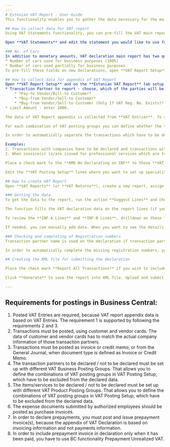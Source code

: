 ```yaml
---
---
# Estonian VAT Report - User Guide
This functionality enables you to gather the data necessary for the main VAT declaration (Form KMD) and declaration’s appendix (Form KMD INF) and submit the data in XML file format.

## How to collect data for VAT report
Using VAT Statements functionality, you can pre-fill the VAT main report based on your VAT Statement. You have to define relations between VAT Statement and VAT Report fields.

Open **VAT Statements** and edit the statement you would like to use for reporting. You can choose for every line of the VAT Statement whether to export the line’s result to the VAT Report. In order to do so, enter the according VAT main declaration line number to the field **Box No**. If you leave the field or line you will see declaration line description in **Box Description**. A tip: clicking on the **Box Description** field will show all the declaration Form KMD lines you could use.

### No. of Cars
In addition to monetary amounts, VAT declaration main report has two quantity type of fields:
* Number of cars used for business purposes (100%)
* Number of cars used partially for business purposes
To pre-fill these fields on new declarations, open **VAT Report Setup** and setup these figures on the **Estonian VAT Report** tab.

## How to collect data for appendix of VAT Report
Open **VAT Report Setup** and on the **Estonian VAT Report** tab setup the following fields:
* Transaction Partner to report - choose, which of the parties will be used on declaration:
    * *Pay-to Vendor/Bill-to Customer*
    * *Buy-from Vendor/Sell-to Customer*
    * *Buy-from Vendor/Sell-to Customer (Only If VAT Reg. No. Exists)* – with this option Buy-from/Sell-to is used if **VAT Reg. No.** exist for them, otherwise Pay-to/Bill-to will be used.
* Limit Amount - enter 1000.

The data of VAT Report appendix is collected from **VAT Entries**. To set up the necessary conditions to collect the correct data, open **VAT Posting Setup**.

For each combination of VAT posting groups you can define whether the transaction posted with that combination has to be reported or not, and set up the necessary specialities.

In order to automatically separate the transactions which have to be declared and which not, the transactions have to be posted with different VAT posting groups. The transactions to be described as exceptions, have to be posted with separate VAT posting groups as well.

Examples:
1. Transactions with companies have to be declared and transactions with private persons do not have to be declared.  Therefore, the customers and vendors who are private persons, should be posted with separate **VAT Business Posting Group** (e.g. *PRIVATE*)
2. When invoice(s) is/are issued for professional services which are treated as confidential by the laws, those transactions do not have to be declared and the sale of those services should be posted with separate **VAT Product Posting Group**.

Place a check mark to the **KMD No Declarating on INF** to those **VAT Posting Setup** lines, of which transactions do not have to be declared. You do not have to place a check mark to the **VAT Posting Setup** lines where **VAT %** is zero – those transactions will be excluded automatically.

Edit the **VAT Posting Setup** lines where you want to set up specialities. Select the speciality code to the field **KMD Speciality on Sale** or **KMD Speciality on Purchase**. Specialty '03' does not have to be and cannot be set up – this specialty will be added automatically if sales invoice has lines with VAT and also lines without VAT.

## How to create VAT Report
Open **VAT Reports** (or **VAT Returns**), create a new report, assign **No.** and choose 'EST' for **Version**.

### Getting the data
To get the data to the report, run the action **Suggest Lines** and choose the VAT statement to use and a period.

The function fills the VAT declaration data on the report lines (if you have set up the relations described in previous sections) and VAT declaration appendixes under the fields **INF-A Lines** and **INF-B Lines**.

To review the **INF-A Lines** and **INF-B Lines**, drilldown on these fields.

If needed, you can manually add data. When you want to see the details of some sales or purchase transaction on the appendixes, you can use **Navigate** function.

### Checking and completing of Registration numbers
Transaction partner name is used on the declaration if transaction partner registration number is missing. However, to prevent possible identification problems (name in BC is slightly different from the name in Tax Office database) it is recommended to fill in registration numbers in BC (on customer/vendor card). To review the list of the transaction partners with missing registration numbers, click on the appendixes **Customers without Reg. No.** or **Vendors without Reg. No.**

In order to automatically complete the missing registration numbers, you can use the function **Update Data from Business Register** in both lists. After running the update, the lists will contain those transaction partners who were not found in Business Register. Edit those customers/vendors one by one, by running function **Query from Business Register** and specifying the company name to search.

## Creating the XML file for submitting the declaration

Place the check mark **Report All Transactions** if you wish to include the invoices of those transaction partners, whose transactions total amount is below the limit (1000€).

Click **Generate** to save the report into XML file. Upload and submit the file in E-Tax Board.

---
```

## Requirements for postings in Business Central:
1. Posted VAT Entries are required, because VAT report appendix data is based on VAT Entries. The requirement 1 is supported by following the requirements 2 and 3.
2. Transactions must be posted, using customer and vendor cards. The data of customer and vendor cards has to match the actual company information of those transaction partners.
3. Transactions must be posted as invoice or credit memo, or from the General Journal, when document type is defined as Invoice or Credit Memo.
4. The transaction partners to be declared / not to be declared must be set up with different VAT Business Posting Groups. That allows you to define the combinations of VAT posting groups in VAT Posting Setup, which have to be excluded from the declared data.
5. The items/services to be declared / not to be declared must be set up with different VAT Product Posting Groups. That allows you to define the combinations of VAT posting groups in VAT Posting Setup, which have to be excluded from the declared data.
6. The expense documents submitted by authorized employees should be posted as purchase invoices.
7. In order to declare prepayments, you must post and issue prepayment invoice(s), because the appendix of VAT Declaration is based on invoicing information and not payments information.
8. In order to include prepayment invoice in declaration only when it has been paid, you have to use BC functionality Prepayment Unrealized VAT.
